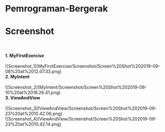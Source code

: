 # Pemrograman-Bergerak

<h1><b>Screenshot</b></h1>
<br>
<br>
<b>1. MyFirstExercise</b><br>
<br>
![Screenshot_1](MyFirstExercise/Screenshot/Screen%20Shot%202019-09-08%20at%2012.07.33.png)
<br>
<b>2. MyIntent</b><br>
<br>
![Screenshot_2](MyIntent/Screenshot/Screen%20Shot%202019-09-10%20at%2018.26.41.png)
<br>
<b>3. ViewAndView</b><br>
<br>
![Screenshot_3](ViewAndView/Screenshot/Screen%20Shot%202019-09-23%20at%2010.42.06.png)
<br>
![Screenshot_4](ViewAndView/Screenshot/Screen%20Shot%202019-09-23%20at%2010.42.14.png)
<br>
